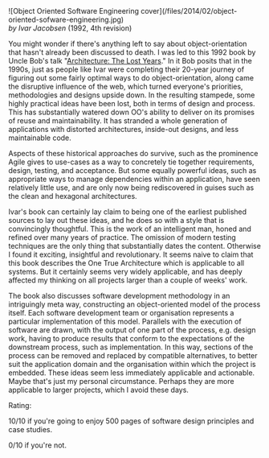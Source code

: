 <!--
.. title: Object-Oriented Software Engineering : A Use Case Driven Approach
.. slug: object-oriented-software-engineering-a-use-case-driven-approach
.. date: 2014-02-02 14:26:43-06:00
.. tags: media,book,non-fiction,software
.. type: text
-->

<span style="float: left">
![Object Oriented Software Engineering cover](/files/2014/02/object-oriented-sofware-engineering.jpg)
</span>

*by Ivar Jacobsen* (1992, 4th revision)

You might wonder if there's anything left to say about
object-orientation that hasn't already been discussed to death. I was
led to this 1992 book by Uncle Bob's talk "[Architecture: The Lost
Years](http://www.youtube.com/watch?v=WpkDN78P884)." In it Bob posits
that in the 1990s, just as people like Ivar were completing their
20-year journey of figuring out some fairly optimal ways to do
object-orientation, along came the disruptive influence of the web,
which turned everyone's priorities, methodologies and designs upside
down. In the resulting stampede, some highly practical ideas have been
lost, both in terms of design and process. This has substantially
watered down OO's ability to deliver on its promises of reuse and
maintainability. It has stranded a whole generation of applications with
distorted architectures, inside-out designs, and less maintainable code.

Aspects of these historical approaches do survive, such as the
prominence Agile gives to use-cases as a way to concretely tie together
requirements, design, testing, and acceptance. But some equally powerful
ideas, such as appropriate ways to manage dependencies within an
application, have seen relatively little use, and are only now being
rediscovered in guises such as the clean and hexagonal architectures.

Ivar's book can certainly lay claim to being one of the earliest
published sources to lay out these ideas, and he does so with a style
that is convincingly thoughtful. This is the work of an intelligent man,
honed and refined over many years of practice. The omission of modern
testing techniques are the only thing that substantially dates the
content. Otherwise I found it exciting, insightful and revolutionary. It
seems naive to claim that this book describes the One True Architecture
which is applicable to all systems. But it certainly seems very widely
applicable, and has deeply affected my thinking on all projects larger
than a couple of weeks' work.

The book also discusses software development methodology in an
intriguingly meta way, constructing an object-oriented model of the
process itself. Each software development team or organisation
represents a particular implementation of this model. Parallels with the
execution of software are drawn, with the output of one part of the
process, e.g. design work, having to produce results that conform to the
expectations of the downstream process, such as implementation. In this
way, sections of the process can be removed and replaced by compatible
alternatives, to better suit the application domain and the organisation
within which the project is embedded. These ideas seem less immediately
applicable and actionable. Maybe that's just my personal circumstance.
Perhaps they are more applicable to larger projects, which I avoid these
days.

Rating:

10/10 if you're going to enjoy 500 pages of software design principles
and case studies.

0/10 if you're not.

<br style="clear: both" />

